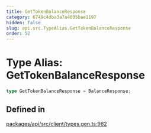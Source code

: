 ```yaml
---
title: GetTokenBalanceResponse
category: 6749c4dba3a7a4005bae1197
hidden: false
slug: api.src.TypeAlias.GetTokenBalanceResponse
order: 52
---
```


# Type Alias: GetTokenBalanceResponse

```ts
type GetTokenBalanceResponse = BalanceResponse;
```

## Defined in

[packages/api/src/client/types.gen.ts:982](https://github.com/zkcloudworker/minatokens-lib/blob/main/packages/api/src/client/types.gen.ts#L982)
